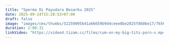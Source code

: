 ```yaml
---
title: "Sperma Di Payudara Besarku 2025"
date: 2025-09-24T15:28:53+07:00
draft: false
image: "images/cms/thumbs/52259095b41a66659b9d4ceee8be2025f8686e17/76569_konchil_na_moi_bol_shie_sis_ki_240_335_0_70.jpg"
duration: 2:08:31
linkVideo: "https://video4.tizam.cc/films/cum-on-my-big-tits-porn-v.mp4"
---
```

